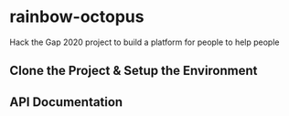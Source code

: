 # rainbow-octopus
Hack the Gap 2020 project to build a platform for people to help people
## Clone the Project & Setup the Environment
## API Documentation
